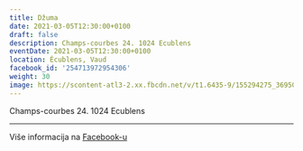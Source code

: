 ```yaml
---
title: Džuma
date: 2021-03-05T12:30:00+0100
draft: false
description: Champs-courbes 24. 1024 Ecublens
eventDate: 2021-03-05T12:30:00+0100
location: Écublens, Vaud
facebook_id: '254713972954306'
weight: 30
image: https://scontent-atl3-2.xx.fbcdn.net/v/t1.6435-9/155294275_3695079563921169_4909597834044538694_n.jpg?_nc_cat=101&ccb=1-7&_nc_sid=9e60e4&_nc_ohc=rMCfLQJL7J0Q7kNvwFVk5F7&_nc_oc=Adl8gn4eiUmHHvvEXv_dq8lt9MxbgrxFIfQzw5cL18KuZyfnc-LzSTjvyUnhuw_62n8&_nc_zt=23&_nc_ht=scontent-atl3-2.xx&edm=ABTKTjYEAAAA&_nc_gid=jcy-X-hJnaMRwiREyiJOKA&oh=00_AfRKIWGEhP2WSLadGcq2vnb9SPXiMtRi8K_tZo1SnGjHPg&oe=68B3A2DB
---
```


Champs-courbes 24. 1024 Ecublens

---

Više informacija na [Facebook-u](https://facebook.com/events/254713972954306)